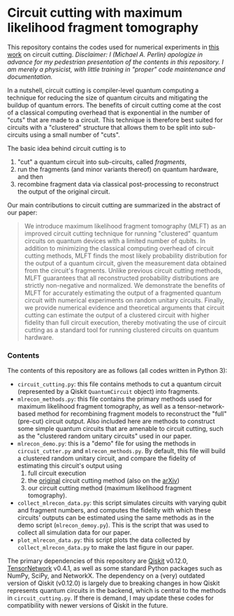 # Circuit cutting with maximum likelihood fragment tomography

This repository contains the codes used for numerical experiments in [this work](https://arxiv.org/abs/2005.12702) on circuit cutting.  *Disclaimer: I (Michael A. Perlin) apologize in advance for my pedestrian presentation of the contents in this repository.  I am merely a physicist, with little training in "proper" code maintenance and documentation.*

In a nutshell, circuit cutting is compiler-level quantum computing a technique for reducing the size of quantum circuits and mitigating the buildup of quantum errors.  The benefits of circuit cutting come at the cost of a classical computing overhead that is exponential in the number of "cuts" that are made to a circuit.  This technique is therefore best suited for circuits with a "clustered" structure that allows them to be split into sub-circuits using a small number of "cuts".

The basic idea behind circuit cutting is to
1. "cut" a quantum circuit into sub-circuits, called *fragments*,
2. run the fragments (and minor variants thereof) on quantum hardware, and then
3. recombine fragment data via classical post-processing to reconstruct the output of the original circuit.

Our main contributions to circuit cutting are summarized in the abstract of our paper:

> We introduce maximum likelihood fragment tomography (MLFT) as an improved circuit cutting technique for running "clustered" quantum circuits on quantum devices with a limited number of qubits.  In addition to minimizing the classical computing overhead of circuit cutting methods, MLFT finds the most likely probability distribution for the output of a quantum circuit, given the measurement data obtained from the circuit's fragments.  Unlike previous circuit cutting methods, MLFT guarantees that all reconstructed probability distributions are strictly non-negative and normalized.  We demonstrate the benefits of MLFT for accurately estimating the output of a fragmented quantum circuit with numerical experiments on random unitary circuits.  Finally, we provide numerical evidence and theoretical arguments that circuit cutting can estimate the output of a clustered circuit with higher fidelity than full circuit execution, thereby motivating the use of circuit cutting as a standard tool for running clustered circuits on quantum hardware.

### Contents

The contents of this repository are as follows (all codes written in Python 3):

* `circuit_cutting.py`: this file contains methods to cut a quantum circuit (represented by a Qiskit `QuantumCircuit` object) into fragments.
* `mlrecon_methods.py`: this file contains the primary methods used for maximum likelihood fragment tomography, as well as a tensor-network-based method for recombining fragment models to reconstruct the "full" (pre-cut) circuit output.  Also included here are methods to construct some simple quantum circuits that are amenable to circuit cutting, such as the "clustered random unitary circuits" used in our paper.
* `mlrecon_demo.py`: this is a "demo" file for using the methods in `circuit_cutter.py` and `mlrecon_methods.py`.  By default, this file will build a clustered random unitary circuit, and compare the fidelity of estimating this circuit's output using
  1. full circuit execution
  2. the [original](https://journals.aps.org/prl/accepted/cf075YabH641a287f098406380a7b05df8764bce0) circuit cutting method (also on the [arXiv](https://arxiv.org/abs/1904.00102))
  3. our circuit cutting method (maximum likelihood fragment tomography).
* `collect_mlrecon_data.py`: this script simulates circuits with varying qubit and fragment numbers, and computes the fidelity with which these circuits' outputs can be estimated using the same methods as in the demo script (`mlrecon_demoy.py`).  This is the script that was used to collect all simulation data for our paper.
* `plot_mlrecon_data.py`: this script plots the data collected by `collect_mlrecon_data.py` to make the last figure in our paper.

The primary dependencies of this repository are [Qiskit](https://qiskit.org/) v0.12.0, [TensorNetwork](https://github.com/google/TensorNetwork) v0.4.1, as well as some standard Python packages such as NumPy, SciPy, and NetworkX.  The dependency on a (very) outdated version of Qiskit (v0.12.0) is largely due to breaking changes in how Qiskit represents quantum circuits in the backend, which is central to the methods in `circuit_cutting.py`.  If there is demand, I may update these codes for compatibility with newer versions of Qiskit in the future.

